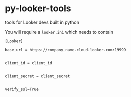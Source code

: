 # py-looker-tools
tools for Looker devs built in python 

You will require a `looker.ini` which needs to contain
```
[Looker]

base_url = https://company_name.cloud.looker.com:19999


client_id = client_id 


client_secret = client_secret 


verify_ssl=True
```
